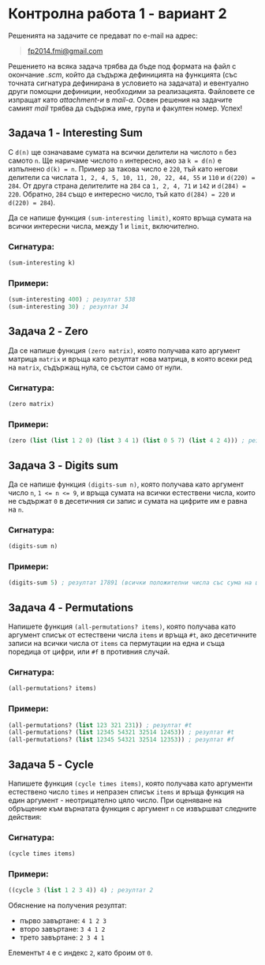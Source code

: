 # Контролна работа 1 - вариант 2

Решенията на задачите се предават по e-mail на адрес:

>fp2014.fmi@gmail.com

Решението на всяка задача трябва да бъде под формата на файл с окончание *.scm*, който да съдържа дефиницията на функцията (със точната сигнатура дефинирана в условието на задачата) и евентуално други помощни дефиниции, необходими за реализацията. Файловете се изпращат като *attachment-и* в *mail-a*. Освен решения на задачите самият *mail* трябва да съдържа име, група и факултен номер. Успех!

## Задача 1 - Interesting Sum

С `d(n)` ще означаваме сумата на всички делители на числото `n` без самото `n`. Ще наричаме числото `n` интересно, ако за `k = d(n)` е изпълнено `d(k) = n`. Пример за такова число е `220`, тъй като негови делители са числата `1, 2, 4, 5, 10, 11, 20, 22, 44, 55` и `110` и `d(220) = 284`. От друга страна делителите на `284` са `1, 2, 4, 71` и `142` и `d(284) = 220`. Обратно, `284` също е интересно число, тъй като `d(284) = 220` и `d(220) = 284`).

Да се напише функция `(sum-interesting limit)`, която връща сумата на всички интересни числа, между 1 и `limit`, включително.


### Сигнатура:

```scheme
(sum-interesting k)
```

### Примери:

```scheme
(sum-interesting 400) ; резултат 538
(sum-interesting 30) ; резултат 34
```

## Задача 2 - Zero

Да се напише функция `(zero matrix)`, която получава като аргумент матрица `matrix` и връща като резултат нова матрица, в която всеки ред на `matrix`, съдържащ нула, се състои само от нули.

### Сигнатура:

```scheme
(zero matrix)
```

### Примери:

```scheme
(zero (list (list 1 2 0) (list 3 4 1) (list 0 5 7) (list 4 2 4))) ; резултат ((0 0 0) (3 4 1) (0 0 0) (4 2 4))
```

## Задача 3 - Digits sum

Да се напише функция `(digits-sum n)`, която получава като аргумент число `n`, `1 <= n <= 9`, и връща сумата на всички естествени числа, които не съдържат `0` в десетичния си запис и сумата на цифрите им е равна на `n`.

### Сигнатура:

```scheme
(digits-sum n)
```

### Примери:

```scheme
(digits-sum 5) ; резултат 17891 (всички положителни числа със сума на цифрите 5, които не съдържат 0 в записа си, са 5, 14, 23, 32, 41, 113, 122, 131, 212, 221, 311, 1112, 1121, 1211, 2111 и 11111, а тяхната сума е 17891)
```

## Задача 4 - Permutations

Напишете функция `(all-permutations? items)`, която получава като аргумент списък от естествени числа `items` и връща `#t`, ако десетичните записи на всички числа от `items` са пермутации на една и съща поредица от цифри, или `#f` в противния случай.

### Сигнатура:

```scheme
(all-permutations? items)
```

### Примери:

```scheme
(all-permutations? (list 123 321 231)) ; резултат #t
(all-permutations? (list 12345 54321 32514 12453)) ; резултат #t
(all-permutations? (list 12345 54321 32514 12353)) ; резултат #f
```

## Задача 5 - Cycle

Напишете функция `(cycle times items)`, която получава като аргументи естествено число `times` и непразен списък `items` и връща функция на един аргумент - неотрицателно цяло число. При оценяване на обръщение към върнатата функция с аргумент `n` се извършват следните действия:

### Сигнатура:

```scheme
(cycle times items)
```

### Примери:

```scheme
((cycle 3 (list 1 2 3 4)) 4) ; резултат 2
```

Обяснение на получения резултат:

* първо завъртане: `4 1 2 3`
* второ завъртане: `3 4 1 2`
* трето завъртане: `2 3 4 1`

Елементът `4` е с индекс `2`, като броим от `0`.
